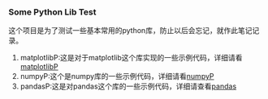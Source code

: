 ### Some Python Lib Test
这个项目是为了测试一些基本常用的python库，防止以后会忘记，就作此笔记记录。

1. matplotlibP:这是对于matplotlib这个库实现的一些示例代码，详细请看[matplotlibP](https://github.com/Milittle/PythonThirdPartyTest/tree/master/matplotlibP)
2. numpyP:这个是numpy库的一些示例代码，详细请看[numpyP](https://github.com/Milittle/PythonThirdPartyTest/tree/master/numpyP)
3. pandasP:这是对pandas这个库的一些示例代码，详细请查看[pandas](https://github.com/Milittle/PythonThirdPartyTest/tree/master/pandasP)